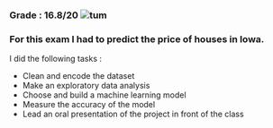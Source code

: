 ### Grade : 16.8/20                    ![tum](https://upload.wikimedia.org/wikipedia/commons/thumb/c/c8/Logo_of_the_Technical_University_of_Munich.svg/149px-Logo_of_the_Technical_University_of_Munich.svg.png)
### For this exam I had to predict the price of houses in Iowa. 
 I did the following tasks :
 - Clean and encode the dataset
 - Make an exploratory data analysis
 - Choose and build a machine learning model
 - Measure the accuracy of the model
 - Lead an oral presentation of the project in front of the class
